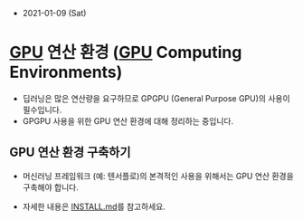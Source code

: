 * 2021-01-09 (Sat)

# [GPU](https://ko.wikipedia.org/wiki/%EA%B7%B8%EB%9E%98%ED%94%BD_%EC%B2%98%EB%A6%AC_%EC%9E%A5%EC%B9%98) 연산 환경 ([GPU](https://en.wikipedia.org/wiki/Graphics_processing_unit) Computing Environments)

* 딥러닝은 많은 연산량을 요구하므로 GPGPU (General Purpose GPU)의 사용이 필수입니다.
* GPGPU 사용을 위한 GPU 연산 환경에 대해 정리하는 중입니다.

## GPU 연산 환경 구축하기

* 머신러닝 프레임워크 (예: 텐서플로)의 본격적인 사용을 위해서는 GPU 연산 환경을 구축해야 합니다. 

* 자세한 내용은 [INSTALL.md](INSTALL.md)를 참고하세요.